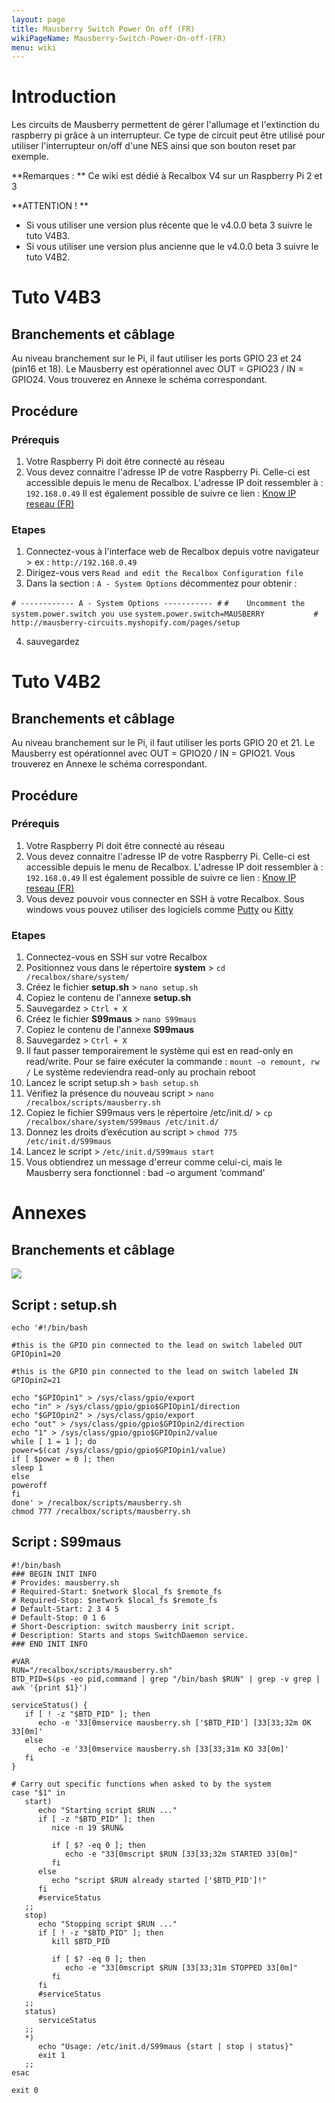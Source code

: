 ```yaml
---
layout: page
title: Mausberry Switch Power On off (FR)
wikiPageName: Mausberry-Switch-Power-On-off-(FR)
menu: wiki
---
```


# Introduction

Les circuits de Mausberry permettent de gérer l'allumage et l'extinction du raspberry pi grâce à un interrupteur. Ce type de circuit peut être utilisé pour utiliser l'interrupteur on/off d'une NES ainsi que son bouton reset par exemple.

**Remarques : **
Ce wiki est dédié à Recalbox V4 sur un Raspberry Pi 2 et 3

**ATTENTION ! **

* Si vous utiliser une version plus récente que le v4.0.0 beta 3 suivre le tuto V4B3.
* Si vous utiliser une version plus ancienne que le v4.0.0 beta 3 suivre le tuto V4B2.

# Tuto V4B3

## Branchements et câblage

Au niveau branchement sur le Pi, il faut utiliser les ports GPIO 23 et 24 (pin16 et 18). Le Mausberry est opérationnel avec OUT = GPIO23 / IN = GPIO24. Vous trouverez en Annexe le schéma correspondant.

## Procédure

### Prérequis

1. Votre Raspberry Pi doit être connecté au réseau
2. Vous devez connaitre l'adresse IP de votre Raspberry Pi. Celle-ci est accessible depuis le menu de Recalbox. L'adresse IP doit ressembler à : `192.168.0.49`
Il est également possible de suivre ce lien : [Know IP reseau (FR)](https://github.com/recalbox/recalbox-os/wiki/Know-IP-reseau-%28FR%29)

### Etapes
1. Connectez-vous à l'interface web de Recalbox depuis votre navigateur > ex : `http://192.168.0.49` 
2. Dirigez-vous vers `Read and edit the Recalbox Configuration file`
3. Dans la section : `A - System Options` décommentez pour obtenir : 

`# ------------ A - System Options ----------- #`
`#    Uncomment the system.power.switch you use`
`system.power.switch=MAUSBERRY           # http://mausberry-circuits.myshopify.com/pages/setup`

4. sauvegardez

# Tuto V4B2

## Branchements et câblage

Au niveau branchement sur le Pi, il faut utiliser les ports GPIO 20 et 21. Le Mausberry est opérationnel avec OUT = GPIO20 / IN = GPIO21. Vous trouverez en Annexe le schéma correspondant.

## Procédure

### Prérequis

1. Votre Raspberry Pi doit être connecté au réseau
2. Vous devez connaitre l'adresse IP de votre Raspberry Pi. Celle-ci est accessible depuis le menu de Recalbox. L'adresse IP doit ressembler à : `192.168.0.49`
Il est également possible de suivre ce lien : [Know IP reseau (FR)](https://github.com/recalbox/recalbox-os/wiki/Know-IP-reseau-%28FR%29)
3. Vous devez pouvoir vous connecter en SSH à votre Recalbox. Sous windows vous pouvez utiliser des logiciels comme [Putty](http://www.chiark.greenend.org.uk/~sgtatham/putty/download.html) ou [Kitty](http://www.9bis.net/kitty/?page=Download)

### Etapes

1. Connectez-vous en SSH sur votre Recalbox
2. Positionnez vous dans le répertoire **system** > `cd /recalbox/share/system/`
3. Créez le fichier **setup.sh** > `nano setup.sh`
4. Copiez le contenu de l'annexe **setup.sh**
5. Sauvegardez > `Ctrl + X` 
6. Créez le fichier **S99maus** > `nano S99maus`
7. Copiez le contenu de l'annexe **S99maus**
8. Sauvegardez > `Ctrl + X` 
9. Il faut passer temporairement le système qui est en read-only en read/write. Pour se faire exécuter la commande : `mount -o remount, rw /` Le système redeviendra read-only au prochain reboot
10. Lancez le script setup.sh > `bash setup.sh`
11. Vérifiez la présence du nouveau script > `nano /recalbox/scripts/mausberry.sh` 
12. Copiez le fichier S99maus vers le répertoire /etc/init.d/ > `cp /recalbox/share/system/S99maus /etc/init.d/`
13. Donnez les droits d’exécution au script > `chmod 775 /etc/init.d/S99maus`
14. Lancez le script > `/etc/init.d/S99maus start`
15. Vous obtiendrez un message d'erreur comme celui-ci, mais le Mausberry sera fonctionnel :  bad -o argument ‘command'




# Annexes

## Branchements et câblage
![](http://www.windtopik.fr/wp-content/uploads/2014/11/RPI-GPIO-N-.png)

## Script : setup.sh
```
echo '#!/bin/bash

#this is the GPIO pin connected to the lead on switch labeled OUT
GPIOpin1=20

#this is the GPIO pin connected to the lead on switch labeled IN
GPIOpin2=21

echo "$GPIOpin1" > /sys/class/gpio/export
echo "in" > /sys/class/gpio/gpio$GPIOpin1/direction
echo "$GPIOpin2" > /sys/class/gpio/export
echo "out" > /sys/class/gpio/gpio$GPIOpin2/direction
echo "1" > /sys/class/gpio/gpio$GPIOpin2/value
while [ 1 = 1 ]; do
power=$(cat /sys/class/gpio/gpio$GPIOpin1/value)
if [ $power = 0 ]; then
sleep 1
else
poweroff
fi
done' > /recalbox/scripts/mausberry.sh
chmod 777 /recalbox/scripts/mausberry.sh
```

## Script : S99maus
```
#!/bin/bash
### BEGIN INIT INFO
# Provides: mausberry.sh
# Required-Start: $network $local_fs $remote_fs
# Required-Stop: $network $local_fs $remote_fs
# Default-Start: 2 3 4 5
# Default-Stop: 0 1 6
# Short-Description: switch mausberry init script.
# Description: Starts and stops SwitchDaemon service.
### END INIT INFO

#VAR
RUN="/recalbox/scripts/mausberry.sh"
BTD_PID=$(ps -eo pid,command | grep "/bin/bash $RUN" | grep -v grep | awk '{print $1}')

serviceStatus() {
   if [ ! -z "$BTD_PID" ]; then
      echo -e '33[0mservice mausberry.sh ['$BTD_PID'] [33[33;32m OK 33[0m]'
   else
      echo -e '33[0mservice mausberry.sh [33[33;31m KO 33[0m]'
   fi
}

# Carry out specific functions when asked to by the system
case "$1" in
   start)
      echo "Starting script $RUN ..."
      if [ -z "$BTD_PID" ]; then
         nice -n 19 $RUN&

         if [ $? -eq 0 ]; then
            echo -e "33[0mscript $RUN [33[33;32m STARTED 33[0m]"
         fi
      else
         echo "script $RUN already started ['$BTD_PID']!"
      fi
      #serviceStatus
   ;;
   stop)
      echo "Stopping script $RUN ..."
      if [ ! -z "$BTD_PID" ]; then
         kill $BTD_PID

         if [ $? -eq 0 ]; then
            echo -e "33[0mscript $RUN [33[33;31m STOPPED 33[0m]"
         fi
      fi
      #serviceStatus
   ;;
   status)
      serviceStatus
   ;;
   *)
      echo "Usage: /etc/init.d/S99maus {start | stop | status}"
      exit 1
   ;;
esac

exit 0
```

